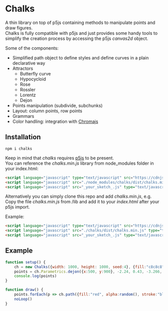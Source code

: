 # Chalks
A thin library on top of p5js  containing methods to manipulate points and draw figures.   
Chalks is fully compatible with p5js and just provides some handy tools to simplify the creation process by accessing the p5js _canvas2d_ object.

Some of the components:
* Simplified path object to define styles and define curves in a plain declarative way
* Attractors
    * Butterfly curve
    * Hypocycloid
    * Rose
    * Rossler
    * Lorentz
    * Dejon
* Points manipulation (subdivide, subchunks)
* Layout: column points, row points
* Grammars
* Color handling: integration with [Chromajs](https://www.npmjs.com/package/chroma-js)
 
## Installation
```
npm i chalks
```
Keep in mind that _chalks_ requires [p5js](https://www.npmjs.com/package/p5) to be present.   
You can reference the _chalks.min.js_ library from node_modules folder in your index.html:
```html
<script language="javascript" type="text/javascript" src="https://cdnjs.cloudflare.com/ajax/libs/p5.js/0.7.1/p5.js"></script>
<script language="javascript" src="./node_modules/chalks/dist/chalks.min.js" type="text/javascript"></script>
<script language="javascript" src="_your_sketch_.js" type="text/javascript"></script>
```
Alternatively you can simply clone this repo and add _chalks.min.js_, e.g.   
Copy the file _chalks.min.js_ from /lib and add it to your _index.html_ after your p5js import.

Example:   
```html
<script language="javascript" type="text/javascript" src="https://cdnjs.cloudflare.com/ajax/libs/p5.js/0.7.1/p5.js"></script>
<script language="javascript" src="./chalks/dist/chalks.min.js" type="text/javascript"></script>
<script language="javascript" src="_your_sketch_.js" type="text/javascript"></script>
```

## Example
```javascript
function setup() {
    ch = new Chalks({width: 1000, height: 1000, seed:4}, {fill:"c8c8c8"})
    points = ch.Parametrics.dejon({x:500, y:900}, -2.24, 0.43, -3.266, -8.23, 250, 6200)
    console.log(points)
}

function draw() {
    points.forEach(p => ch.path({fill:"red", alpha:random(), stroke:"black", strokeWidth:12}, 10).m(p).l(p, p.cadd(150, 50)).draw())
    noLoop()
}
```

